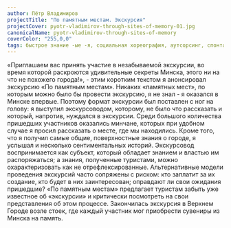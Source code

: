 ```yaml
---
author: Пётр Владимиров
projectTitle: "По памятным местам. Экскурсия"
projectCover: pyotr-vladimirov-through-sites-of-memory-01.jpg
canonicalName: pyotr-vladimirov-through-sites-of-memory
coverColor: "255,0,0"
tags: быстрое знание -ые -я, социальная хореография, аутсорсинг, спонтанная низовая альтернатива, эксплуатация скрытой мотивации, психодата, контингентность, Джой Ускорение, Национальная академия наук как ведьма, места прозрачности, протоколы самоорганизации, язык и зубы креативности
---
```


«Приглашаем вас принять участие в незабываемой экскурсии, во время которой раскроются удивительные секреты Минска, этого ни на что не похожего города!», - этим коротким текстом я анонсировал экскурсию «По памятным местам».
Никаких «памятных мест», по которым можно было бы провести экскурсию, я не знал - я оказался в Минске впервые. Поэтому формат экскурсии был поставлен с ног на голову: я выступил экскурсоводом, которому, не было что рассказать и который, напротив, нуждался в экскурсии. Среди большого количества пришедших участников оказались минчане, которых при удобном случае я просил рассказать о месте, где мы находились. Кроме того, что я получил самые общие, поверхностные знания о городе, я услышал и несколько сентиментальных историй.
Экскурсовод воспринимается как субъект, который обладает знанием и властью им распоряжаться; а знания, полученные туристами, можно охарактеризовать как не отрефлексированные. Альтернативные модели проведения экскурсий часто сопряжены с риском: кто заплатит за их создание, кто будет в них заинтересован; оправдают ли свои ожидания пришедшие? «По памятным местам» предлагает туристам забыть уже известное об «экскурсии» и критически посмотреть на свои представления об этом процессе.
Закончилась экскурсия в Верхнем Городе возле стоек, где каждый участник мог приобрести сувениры из Минска на память.
